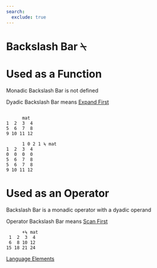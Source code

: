 ```yaml
---
search:
  exclude: true
---
```

<h1 class="heading"><span class="name">Backslash Bar</span> <span class="command">⍀</span></h1>


# Used as a Function

Monadic Backslash Bar is not defined

Dyadic Backslash Bar means
[Expand  First](../primitive-functions/expand.md)
```apl

      mat
1  2  3  4
5  6  7  8
9 10 11 12

      1 0 2 1 ⍀ mat
1  2  3  4
0  0  0  0
5  6  7  8
5  6  7  8
9 10 11 12
```

# Used as an Operator

Backslash Bar is a monadic operator with a dyadic operand

Operator Backslash Bar means
[Scan First](../primitive-operators/scan-first.md)
```apl
      +⍀ mat
 1  2  3  4
 6  8 10 12
15 18 21 24 
```
[Language Elements](./language-elements.md)


